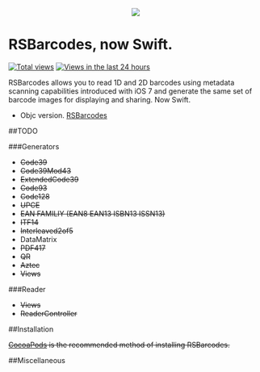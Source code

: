 <p align="center">
  <img src="https://raw.githubusercontent.com/grant/swift-cheat-sheet/gh-pages/img/swift-hero.png">
</p>

RSBarcodes, now Swift.
==========
[![Total views](https://sourcegraph.com/api/repos/github.com/yeahdongcn/RSBarcodes_Swift/counters/views.png)](https://sourcegraph.com/github.com/yeahdongcn/RSBarcodes_Swift)
[![Views in the last 24 hours](https://sourcegraph.com/api/repos/github.com/yeahdongcn/RSBarcodes_Swift/counters/views-24h.png)](https://sourcegraph.com/github.com/yeahdongcn/RSBarcodes_Swift)

RSBarcodes allows you to read 1D and 2D barcodes using metadata scanning capabilities introduced with iOS 7 and generate the same set of barcode images for displaying and sharing. Now Swift.

* Objc version. [RSBarcodes](https://github.com/yeahdongcn/RSBarcodes)

##TODO

###Generators
* ~~Code39~~
* ~~Code39Mod43~~
* ~~ExtendedCode39~~
* ~~Code93~~
* ~~Code128~~
* ~~UPCE~~
* ~~EAN FAMILIY (EAN8 EAN13 ISBN13 ISSN13)~~
* ~~ITF14~~
* ~~Interleaved2of5~~
* DataMatrix
* ~~PDF417~~
* ~~QR~~
* ~~Aztec~~
* ~~Views~~

###Reader
* ~~Views~~
* ~~ReaderController~~

##Installation

~~[CocoaPods](http://cocoapods.org/) is the recommended method of installing RSBarcodes.~~

##Miscellaneous
